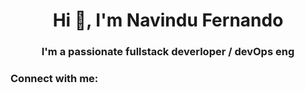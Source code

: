 <h1 align="center">Hi 👋, I'm Navindu Fernando</h1>
<h3 align="center">I'm a passionate fullstack deverloper / devOps eng</h3>

<h3 align="left">Connect with me:</h3>
<p align="left">
</p>
